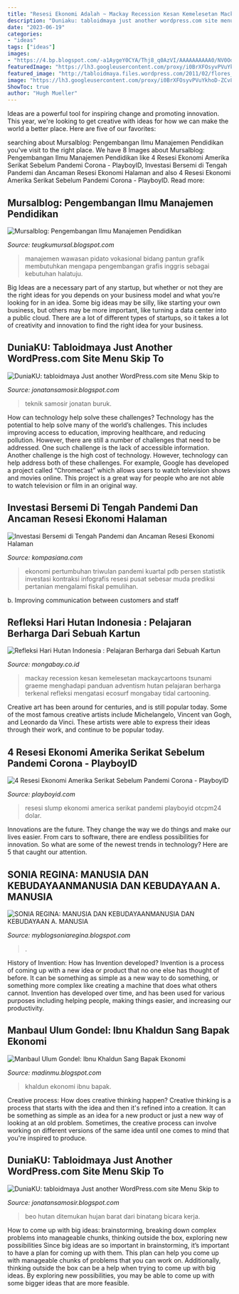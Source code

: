 ```yaml
---
title: "Resesi Ekonomi Adalah ~ Mackay Recession Kesan Kemelesetan Mackaycartoons Tsunami Graeme Menghadapi Panduan Adventism Hutan Pelajaran Berharga Terkenal Refleksi Mengatasi Ecosurf Mongabay Tidal Cartooning"
description: "Duniaku: tabloidmaya just another wordpress.com site menu skip to"
date: "2023-06-19"
categories:
- "ideas"
tags: ["ideas"]
images:
- "https://4.bp.blogspot.com/-a1AygeY0CYA/Thj8_q0AzVI/AAAAAAAAAA0/NV0OdFOkhGI/s1600/gambar+pendidikan.jpg"
featuredImage: "https://lh3.googleusercontent.com/proxy/i0BrXFOsyvPVuYkhoD-ZCv8L8eQ4r8H_Ph-gUGes794AfiQgdnbw3zQnGDebNvO-CZxY4z0nXVecvA3W9nzWeje4EloyhmYtM6N2wphPBCxCd053NyuH43Ojq0JnZKAPTsSR6HsGtCPyy-rvIg6s92g=s0-d"
featured_image: "http://tabloidmaya.files.wordpress.com/2011/02/flores_rojas_03.jpg"
image: "https://lh3.googleusercontent.com/proxy/i0BrXFOsyvPVuYkhoD-ZCv8L8eQ4r8H_Ph-gUGes794AfiQgdnbw3zQnGDebNvO-CZxY4z0nXVecvA3W9nzWeje4EloyhmYtM6N2wphPBCxCd053NyuH43Ojq0JnZKAPTsSR6HsGtCPyy-rvIg6s92g=s0-d"
ShowToc: true
author: "Hugh Mueller"
---
```



Ideas are a powerful tool for inspiring change and promoting innovation. This year, we're looking to get creative with ideas for how we can make the world a better place. Here are five of our favorites: 

	

		
searching about Mursalblog: Pengembangan Ilmu Manajemen Pendidikan you've visit to the right place. We have 8 Images about Mursalblog: Pengembangan Ilmu Manajemen Pendidikan like 4 Resesi Ekonomi Amerika Serikat Sebelum Pandemi Corona - PlayboyID, Investasi Bersemi di Tengah Pandemi dan Ancaman Resesi Ekonomi Halaman and also 4 Resesi Ekonomi Amerika Serikat Sebelum Pandemi Corona - PlayboyID. Read more:
		
    
## Mursalblog: Pengembangan Ilmu Manajemen Pendidikan

<img loading=lazy src="https://4.bp.blogspot.com/-a1AygeY0CYA/Thj8_q0AzVI/AAAAAAAAAA0/NV0OdFOkhGI/s1600/gambar+pendidikan.jpg" onerror="this.onerror=null;this.src='https://tse3.mm.bing.net/th?id=OIP.vrtEG10nJl6dLgchA-brNAAAAA&amp;pid=15.1';" alt="Mursalblog: Pengembangan Ilmu Manajemen Pendidikan">

_Source: teugkumursal.blogspot.com_

>manajemen wawasan pidato vokasional bidang pantun grafik membutuhkan mengapa pengembangan grafis inggris sebagai kebutuhan halatuju. 

	

Big Ideas are a necessary part of any startup, but whether or not they are the right ideas for you depends on your business model and what you’re looking for in an idea. Some big ideas may be silly, like starting your own business, but others may be more important, like turning a data center into a public cloud. There are a lot of different types of startups, so it takes a lot of creativity and innovation to find the right idea for your business.

    
## DuniaKU: Tabloidmaya Just Another WordPress.com Site Menu Skip To

<img loading=lazy src="http://tabloidmaya.files.wordpress.com/2011/02/flores_rojas_03.jpg" onerror="this.onerror=null;this.src='https://tse3.mm.bing.net/th?id=OIP.7xgNXVQtso9Ia6pC3FBtJwHaFj&amp;pid=15.1';" alt="DuniaKU: tabloidmaya Just another WordPress.com site Menu Skip to">

_Source: jonatansamosir.blogspot.com_

>teknik samosir jonatan buruk. 

	

How can technology help solve these challenges?
Technology has the potential to help solve many of the world’s challenges. This includes improving access to education, improving healthcare, and reducing pollution. However, there are still a number of challenges that need to be addressed. One such challenge is the lack of accessible information. Another challenge is the high cost of technology. However, technology can help address both of these challenges. For example, Google has developed a project called “Chromecast” which allows users to watch television shows and movies online. This project is a great way for people who are not able to watch television or film in an original way.

    
## Investasi Bersemi Di Tengah Pandemi Dan Ancaman Resesi Ekonomi Halaman

<img loading=lazy src="https://assets.kompasiana.com/items/album/2020/08/24/20200805-img-20200805-wa0050-5f436781097f361d1151a973.jpg?t=o&amp;v=760" onerror="this.onerror=null;this.src='https://tse3.mm.bing.net/th?id=OIP.XCG6cF3LZn1F3t2CmR9tIAHaJQ&amp;pid=15.1';" alt="Investasi Bersemi di Tengah Pandemi dan Ancaman Resesi Ekonomi Halaman">

_Source: kompasiana.com_

>ekonomi pertumbuhan triwulan pandemi kuartal pdb persen statistik investasi kontraksi infografis resesi pusat sebesar muda prediksi pertanian mengalami fiskal pemulihan. 

	

b. Improving communication between customers and staff 

    
## Refleksi Hari Hutan Indonesia : Pelajaran Berharga Dari Sebuah Kartun

<img loading=lazy src="https://www.mongabay.co.id/wp-content/uploads/2020/08/kartun-mackay-resesi.jpg" onerror="this.onerror=null;this.src='https://tse3.mm.bing.net/th?id=OIP.lrfLfSgTGLvhAi0wUM9I-gHaGC&amp;pid=15.1';" alt="Refleksi Hari Hutan Indonesia : Pelajaran Berharga dari Sebuah Kartun">

_Source: mongabay.co.id_

>mackay recession kesan kemelesetan mackaycartoons tsunami graeme menghadapi panduan adventism hutan pelajaran berharga terkenal refleksi mengatasi ecosurf mongabay tidal cartooning. 

	

Creative art has been around for centuries, and is still popular today. Some of the most famous creative artists include Michelangelo, Vincent van Gogh, and Leonardo da Vinci. These artists were able to express their ideas through their work, and continue to be popular today.

    
## 4 Resesi Ekonomi Amerika Serikat Sebelum Pandemi Corona - PlayboyID

<img loading=lazy src="http://www.playboyid.com/wp-content/uploads/2020/05/Resesi-ekonomi-Amerika-FB.jpg" onerror="this.onerror=null;this.src='https://tse1.mm.bing.net/th?id=OIP.cXGqk8eUUNZ2c7nBwGVzoQHaD3&amp;pid=15.1';" alt="4 Resesi Ekonomi Amerika Serikat Sebelum Pandemi Corona - PlayboyID">

_Source: playboyid.com_

>resesi slump ekonomi america serikat pandemi playboyid otcpm24 dolar. 

	

Innovations are the future. They change the way we do things and make our lives easier. From cars to software, there are endless possibilities for innovation. So what are some of the newest trends in technology? Here are 5 that caught our attention.

    
## SONIA REGINA: MANUSIA DAN KEBUDAYAANMANUSIA DAN KEBUDAYAAN A. MANUSIA

<img loading=lazy src="http://4.bp.blogspot.com/-DQQdMRFLKJc/TsShoj0fMaI/AAAAAAAAACM/0LA6A30xiuk/s400/lompat-batu2.jpg" onerror="this.onerror=null;this.src='https://tse4.mm.bing.net/th?id=OIP.kUZlr3Y7IJGeLuU4mUYNFwAAAA&amp;pid=15.1';" alt="SONIA REGINA: MANUSIA DAN KEBUDAYAANMANUSIA DAN KEBUDAYAAN A. MANUSIA">

_Source: myblogsoniaregina.blogspot.com_

>. 

	

History of Invention: How has Invention developed?
Invention is a process of coming up with a new idea or product that no one else has thought of before. It can be something as simple as a new way to do something, or something more complex like creating a machine that does what others cannot. Invention has developed over time, and has been used for various purposes including helping people, making things easier, and increasing our productivity.

    
## Manbaul Ulum Gondel: Ibnu Khaldun Sang Bapak Ekonomi

<img loading=lazy src="https://3.bp.blogspot.com/_FOs4ML3tEfI/SnJ0gQoR44I/AAAAAAAAAEw/hg3azOqIy9s/s320/ibnu-khaldun1.jpg" onerror="this.onerror=null;this.src='https://tse2.mm.bing.net/th?id=OIP.mJLHwJM_gU_DFu7HkQ4QwgAAAA&amp;pid=15.1';" alt="Manbaul Ulum Gondel: Ibnu Khaldun Sang Bapak Ekonomi">

_Source: madinmu.blogspot.com_

>khaldun ekonomi ibnu bapak. 

	

Creative process: How does creative thinking happen?
Creative thinking is a process that starts with the idea and then it's refined into a creation. It can be something as simple as an idea for a new product or just a new way of looking at an old problem. Sometimes, the creative process can involve working on different versions of the same idea until one comes to mind that you're inspired to produce.

    
## DuniaKU: Tabloidmaya Just Another WordPress.com Site Menu Skip To

<img loading=lazy src="https://lh3.googleusercontent.com/proxy/i0BrXFOsyvPVuYkhoD-ZCv8L8eQ4r8H_Ph-gUGes794AfiQgdnbw3zQnGDebNvO-CZxY4z0nXVecvA3W9nzWeje4EloyhmYtM6N2wphPBCxCd053NyuH43Ojq0JnZKAPTsSR6HsGtCPyy-rvIg6s92g=s0-d" onerror="this.onerror=null;this.src='https://tse3.mm.bing.net/th?id=OIP.65UhavukjLH5sbXXMjPFaAAAAA&amp;pid=15.1';" alt="DuniaKU: tabloidmaya Just another WordPress.com site Menu Skip to">

_Source: jonatansamosir.blogspot.com_

>beo hutan ditemukan hujan barat dari binatang bicara kerja. 

	

How to come up with big ideas: brainstorming, breaking down complex problems into manageable chunks, thinking outside the box, exploring new possibilities
Since big ideas are so important in brainstorming, it’s important to have a plan for coming up with them. This plan can help you come up with manageable chunks of problems that you can work on. Additionally, thinking outside the box can be a help when trying to come up with big ideas. By exploring new possibilities, you may be able to come up with some bigger ideas that are more feasible.

